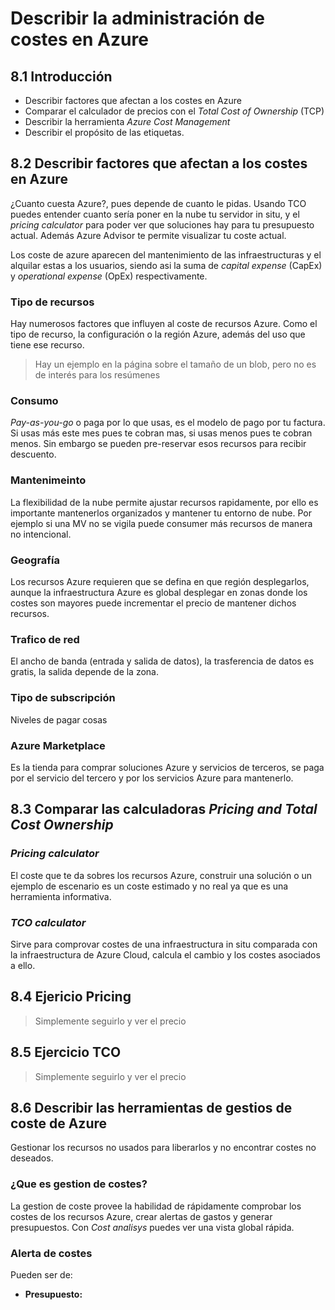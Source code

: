 # Describir la administración de costes en Azure

## 8.1 Introducción

- Describir factores que afectan a los costes en Azure
- Comparar el calculador de precios con el _Total Cost of Ownership_ (TCP)
- Describir la herramienta _Azure Cost Management_
- Describir el propósito de las etiquetas.

## 8.2 Describir factores que afectan a los costes en Azure

¿Cuanto cuesta Azure?, pues depende de cuanto le pidas. Usando TCO puedes entender cuanto sería poner en la nube tu servidor in situ, y el _pricing calculator_ para poder ver que soluciones hay para tu presupuesto actual. Además Azure Advisor te permite visualizar tu coste actual.

Los coste de azure aparecen del mantenimiento de las infraestructuras y el alquilar estas a los usuarios, siendo asi la suma de _capital expense_ (CapEx) y _operational expense_ (OpEx) respectivamente.

### Tipo de recursos

Hay numerosos factores que influyen al coste de recursos Azure.  Como el tipo de recurso, la configuración o la región Azure, además del uso que tiene ese recurso.

>Hay un ejemplo en la página sobre el tamaño de un blob, pero no es de interés para los resúmenes

### Consumo

_Pay-as-you-go_ o paga por lo que usas, es el modelo de pago por tu factura. Si usas más este mes pues te cobran mas, si usas menos pues te cobran menos. Sin embargo se pueden pre-reservar esos recursos para recibir descuento. 

### Mantenimeinto

La flexibilidad de la nube permite ajustar recursos rapidamente, por ello es importante mantenerlos organizados y mantener tu entorno de nube. Por ejemplo si una MV no se vigila puede consumer más recursos de manera no intencional. 

### Geografía

Los recursos Azure requieren que se defina en que región desplegarlos, aunque la infraestructura Azure es global desplegar en zonas donde los costes son mayores puede incrementar el precio de mantener dichos recursos.

### Trafico de red

El ancho de banda (entrada y salida de datos), la trasferencia de datos es gratis, la salida depende de la zona. 

### Tipo de subscripción

Niveles de pagar cosas 

### Azure Marketplace

Es la tienda para comprar soluciones Azure y servicios de terceros, se paga por el servicio del tercero y por los servicios Azure para mantenerlo.

## 8.3 Comparar las calculadoras _Pricing and Total Cost Ownership_

### _Pricing calculator_

El coste que te da sobres los recursos Azure, construir una solución o un ejemplo de escenario es un coste estimado y no real ya que es una herramienta informativa.

### _TCO calculator_

Sirve para comprovar costes de una infraestructura in situ comparada con la infraestructura de Azure Cloud, calcula el cambio y los costes asociados a ello.

## 8.4 Ejericio Pricing

> Simplemente seguirlo y ver el precio

## 8.5 Ejercicio TCO

> Simplemente seguirlo y ver el precio

## 8.6 Describir las herramientas de gestios de coste de Azure

Gestionar los recursos no usados para liberarlos y no encontrar costes no deseados.

### ¿Que es gestion de costes?

La gestion de coste provee la habilidad de rápidamente comprobar los costes de los recursos Azure, crear alertas de gastos y generar presupuestos. Con _Cost analisys_ puedes ver una vista global rápida.

### Alerta de costes

Pueden ser de:

- **Presupuesto:** 